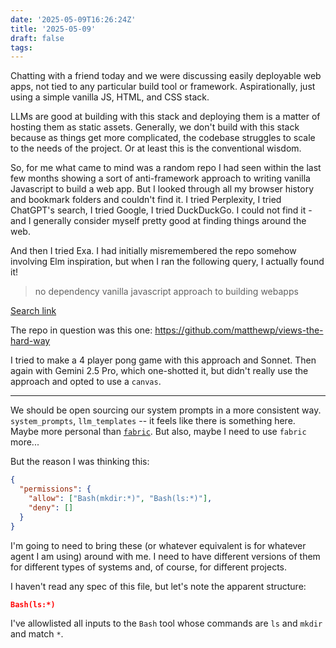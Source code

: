 ```yaml
---
date: '2025-05-09T16:26:24Z'
title: '2025-05-09'
draft: false
tags:
---
```


Chatting with a friend today and we were discussing easily deployable web apps, not tied to any particular build tool or framework.
Aspirationally, just using a simple vanilla JS, HTML, and CSS stack.

LLMs are good at building with this stack and deploying them is a matter of hosting them as static assets.
Generally, we don't build with this stack because as things get more complicated, the codebase struggles to scale to the needs of the project.
Or at least this is the conventional wisdom.

So, for me what came to mind was a random repo I had seen within the last few months showing a sort of anti-framework approach to writing vanilla Javascript to build a web app.
But I looked through all my browser history and bookmark folders and couldn't find it.
I tried Perplexity, I tried ChatGPT's search, I tried Google, I tried DuckDuckGo.
I could not find it - and I generally consider myself pretty good at finding things around the web.

And then I tried Exa.
I had initially misremembered the repo somehow involving Elm inspiration, but when I ran the following query, I actually found it!

> no dependency vanilla javascript approach to building webapps

[Search link](https://exa.ai/search?q=no+dependency+vanilla+javascript+approach+to+building+webapps&filters=%7B%22numResults%22%3A20%2C%22domainFilterType%22%3A%22include%22%2C%22type%22%3A%22auto%22%2C%22text%22%3A%22true%22%2C%22density%22%3A%22compact%22%2C%22useAutoprompt%22%3Atrue%7D&resolvedSearchType=neural)

The repo in question was this one: https://github.com/matthewp/views-the-hard-way

I tried to make a 4 player pong game with this approach and Sonnet.
Then again with Gemini 2.5 Pro, which one-shotted it, but didn't really use the approach and opted to use a `canvas`.

---

We should be open sourcing our system prompts in a more consistent way.
`system_prompts`, `llm_templates` -- it feels like there is something here.
Maybe more personal than [`fabric`](https://github.com/danielmiessler/fabric).
But also, maybe I need to use `fabric` more...

But the reason I was thinking this:

```json {title=".claude/settings.local.json"}
{
  "permissions": {
    "allow": ["Bash(mkdir:*)", "Bash(ls:*)"],
    "deny": []
  }
}
```

I'm going to need to bring these (or whatever equivalent is for whatever agent I am using) around with me.
I need to have different versions of them for different types of systems and, of course, for different projects.

I haven't read any spec of this file, but let's note the apparent structure:

```json
Bash(ls:*)
```

I've allowlisted all inputs to the `Bash` tool whose commands are `ls` and `mkdir` and match `*`.
